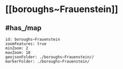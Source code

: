 # [[boroughs~Frauenstein]] 


## #has_/map  



```leaflet
id: boroughs~Frauenstein
zoomFeatures: true 
minZoom: 2 
maxZoom: 18
geojsonFolder: ./boroughs~Frauenstein//
markerFolder: ./boroughs~Frauenstein/
```

